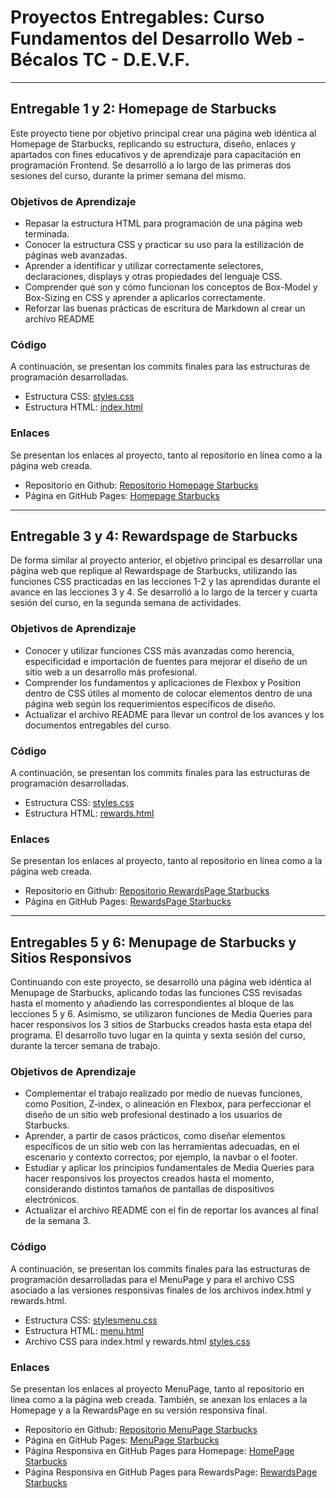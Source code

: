# **Proyectos Entregables: Curso Fundamentos del Desarrollo Web - Bécalos TC - D.E.V.F.**
---

## **Entregable 1 y 2: Homepage de Starbucks**
Este proyecto tiene por objetivo principal crear una página web idéntica al Homepage de Starbucks, replicando su estructura, diseño, enlaces y apartados con fines educativos y de aprendizaje para capacitación en programación Frontend. Se desarrolló a lo largo de las primeras dos sesiones del curso, durante la primer semana del mismo.

### **Objetivos de Aprendizaje**
- Repasar la estructura HTML para programación de una página web terminada. 
- Conocer la estructura CSS y practicar su uso para la estilización de páginas web avanzadas. 
- Aprender a identificar y utilizar correctamente selectores, declaraciones, displays y otras propiedades del lenguaje CSS.
- Comprender qué son y cómo funcionan los conceptos de Box-Model y Box-Sizing en CSS y aprender a aplicarlos correctamente. 
- Reforzar las buenas prácticas de escritura de Markdown al crear un archivo README

### **Código**
A continuación, se presentan los commits finales para las estructuras de programación desarrolladas. 
- Estructura CSS:
[styles.css](https://github.com/AbrahamMDN/Starbucks/commit/89068d883e4c71fcc8afe0350fc2c309706198ec#diff-380b7b38760dd442e897eb0164c58f6a17da966ccaca6318017a468c163979b1)
- Estructura HTML: 
[index.html](https://github.com/AbrahamMDN/Starbucks/commit/89068d883e4c71fcc8afe0350fc2c309706198ec#diff-0eb547304658805aad788d320f10bf1f292797b5e6d745a3bf617584da017051)

### **Enlaces**
Se presentan los enlaces al proyecto, tanto al repositorio en línea como a la página web creada.
- Repositorio en Github:
[Repositorio Homepage Starbucks](https://github.com/AbrahamMDN/Starbucks.git)
- Página en GitHub Pages:
[Homepage Starbucks](https://abrahammdn.github.io/Starbucks/)
---

## **Entregable 3 y 4: Rewardspage de Starbucks**
De forma similar al proyecto anterior, el objetivo principal es desarrollar una página web que replique al Rewardspage de Starbucks, utilizando las funciones CSS practicadas en las lecciones 1-2 y las aprendidas durante el avance en las lecciones 3 y 4. Se desarrolló a lo largo de la tercer y cuarta sesión del curso, en la segunda semana de actividades.  

### **Objetivos de Aprendizaje**
- Conocer y utilizar funciones CSS más avanzadas como herencia, especificidad e importación de fuentes para mejorar el diseño de un sitio web a un desarrollo más profesional. 
- Comprender los fundamentos y aplicaciones de Flexbox y Position dentro de CSS útiles al momento de colocar elementos dentro de una página web según los requerimientos específicos de diseño. 
- Actualizar el archivo README para llevar un control de los avances y los documentos entregables del curso.

### **Código**
A continuación, se presentan los commits finales para las estructuras de programación desarrolladas. 
- Estructura CSS:
[styles.css](https://github.com/AbrahamMDN/Starbucks/commit/c988a18ab2e6ddf4b3d1050cfa4c34705839e57c#diff-380b7b38760dd442e897eb0164c58f6a17da966ccaca6318017a468c163979b1)
- Estructura HTML: 
[rewards.html](https://github.com/AbrahamMDN/Starbucks/commit/c988a18ab2e6ddf4b3d1050cfa4c34705839e57c#diff-8dbca546000f70aba7876023c5a201245bd4a7e7161018d6579f39891892ea84)

### **Enlaces**
Se presentan los enlaces al proyecto, tanto al repositorio en línea como a la página web creada.
- Repositorio en Github:
[Repositorio RewardsPage Starbucks](https://github.com/AbrahamMDN/Starbucks.git)
- Página en GitHub Pages:
[RewardsPage Starbucks](https://abrahammdn.github.io/Starbucks/rewards.html)
---

## **Entregables 5 y 6: Menupage de Starbucks y Sitios Responsivos**
Continuando con este proyecto, se desarrolló una página web idéntica al Menupage de Starbucks, aplicando todas las funciones CSS revisadas hasta el momento y añadiendo las correspondientes al bloque de las lecciones 5 y 6. Asimismo, se utilizaron funciones de Media Queries para hacer responsivos los 3 sitios de Starbucks creados hasta esta etapa del programa. El desarrollo tuvo lugar en la quinta y sexta sesión del curso, durante la tercer semana de trabajo.  

### **Objetivos de Aprendizaje**
- Complementar el trabajo realizado por medio de nuevas funciones, como Position, Z-index, o alineación en Flexbox, para perfeccionar el diseño de un sitio web profesional destinado a los usuarios de Starbucks. 
- Aprender, a partir de casos prácticos, como diseñar elementos específicos de un sitio web con las herramientas adecuadas, en el escenario y contexto correctos; por ejemplo, la navbar o el footer.
- Estudiar y aplicar los principios fundamentales de Media Queries para hacer responsivos los proyectos creados hasta el momento, considerando distintos tamaños de pantallas de dispositivos electrónicos. 
- Actualizar el archivo README con el fin de reportar los avances al final de la semana 3.

### **Código**
A continuación, se presentan los commits finales para las estructuras de programación desarrolladas para el MenuPage y para el archivo CSS asociado a las versiones responsivas finales de los archivos index.html y rewards.html. 
- Estructura CSS:
[stylesmenu.css](https://github.com/AbrahamMDN/Starbucks/commit/a0db1df0b9aa13be1cab38d419a4cf5898457269#diff-a3a9ba302736e645cbffe79d507f73d1fc23ed564f9a5432063b8af22048b833)
- Estructura HTML: 
[menu.html](https://github.com/AbrahamMDN/Starbucks/commit/a0db1df0b9aa13be1cab38d419a4cf5898457269#diff-d15d64a0ddc167dc18807860104ed3785a0748ead393c4b573f6327d2706372b)
- Archivo CSS para index.html y rewards.html
[styles.css](https://github.com/AbrahamMDN/Starbucks/commit/51396590630d4db02cb7b2cfc03aa5bf19ad20d4#diff-380b7b38760dd442e897eb0164c58f6a17da966ccaca6318017a468c163979b1)

### **Enlaces**
Se presentan los enlaces al proyecto MenuPage, tanto al repositorio en línea como a la página web creada. También, se anexan los enlaces a la Homepage y a la RewardsPage en su versión responsiva final. 
- Repositorio en Github:
[Repositorio MenuPage Starbucks](https://github.com/AbrahamMDN/Starbucks.git)
- Página en GitHub Pages:
[MenuPage Starbucks](https://abrahammdn.github.io/Starbucks/menu.html)
- Página Responsiva en GitHub Pages para Homepage:
[HomePage Starbucks](https://abrahammdn.github.io/Starbucks/index.html)
- Página Responsiva en GitHub Pages para RewardsPage:
[RewardsPage Starbucks](https://abrahammdn.github.io/Starbucks/rewards.html)